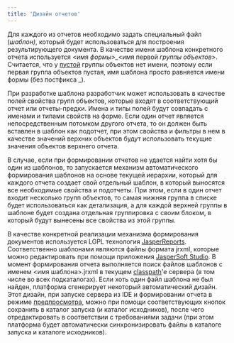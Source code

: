 ```yaml
---
title: 'Дизайн отчетов'
---
```


Для каждого из отчетов необходимо задать специальный файл (*шаблон)*, который будет использоваться для построения результирующего документа. В качестве имени шаблона конкретного отчета используется <имя *формы\>\_*<имя первой *группы объектов*\>. Считается, что у [пустой](Static_view.md#empty) группы объектов нет имени, поэтому если первая группа объектов пустая, имя шаблона просто равняется имени формы (без постфикса \_).

При разработке шаблона разработчик может использовать в качестве полей свойства групп объектов, которые входят в соответствующий отчет или отчеты-предки. Имена и типы полей будут совпадать с именами и типами свойств на форме. Если один отчет является непосредственным потомком другого отчета, то он должен быть вставлен в шаблон как подотчет, при этом свойства и фильтры в нем в качестве значений верхних объектов будут использовать текущие значения объектов верхнего отчета.

В случае, если при формировании отчетов не удается найти хотя бы один из шаблонов, то запускается механизм автоматического формирования шаблонов на основе текущей иерархии, который для каждого отчета создает свой отдельный шаблон, в который выносятся все необходимые свойства и подотчеты. При этом, если в один отчет входит несколько групп объектов,  то самая нижняя группа в списке будет использоваться как детализация, а для каждой верхней группы в шаблоне будет создана отдельная группировка с своим блоком, в который будут вынесены все свойства из этой группы.

В качестве конкретной реализации механизма формирования документов используется LGPL технология [JasperReports](https://community.jaspersoft.com/project/jasperreports-library). Соответственно шаблонами являются файлы формата  jrxml, которые можно редактировать при помощи приложения [JasperSoft Studio](https://community.jaspersoft.com/project/jaspersoft-studio). В момент формирования отчета выполняется поиск файлов шаблонов с именем <имя шаблона\>.jrxml в текущем [classpath](https://docs.oracle.com/javase/8/docs/technotes/tools/windows/classpath.html)'е сервера (в том числе во всех подкаталогах). Если хоть один файл шаблона не был найден, платформа сгенерирует некоторый автоматический дизайн. Этот дизайн, при запуске сервера из IDE и формировании отчета в режиме [предпросмотра](In_a_print_view_PRINT_.md#interactive), можно при помощи соответствующих кнопок сохранить в каталог запуска (и каталог исходников), после чего отредактировать в соответствии с требованиями задачи (при этом платформа будет автоматически синхронизировать файлы в каталоге запуска и каталоге исходников).
